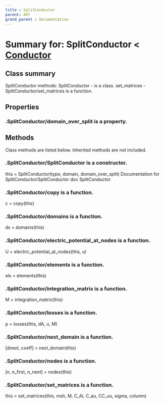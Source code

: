 ```yaml
---
title : SplitConductor
parent: API
grand_parent : Documentation
---
```

# Summary for: **SplitConductor**  < [Conductor](Conductor.html)

## Class summary

SplitConductor methods:
SplitConductor - is a class.
set_matrices - SplitConductor/set_matrices is a function.

## Properties

### .SplitConductor/**domain_over_split** is a property.


## Methods

Class methods are listed below. Inherited methods are not included.

### .**SplitConductor**/SplitConductor is a constructor.
this = SplitConductor(type, domain, domain_over_split)
Documentation for SplitConductor/SplitConductor
doc SplitConductor

### .SplitConductor/**copy** is a function.
c = copy(this)

### .SplitConductor/**domains** is a function.
ds = domains(this)

### .SplitConductor/**electric_potential_at_nodes** is a function.
U = electric_potential_at_nodes(this, u)

### .SplitConductor/**elements** is a function.
els = elements(this)

### .SplitConductor/**integration_matrix** is a function.
M = integration_matrix(this)

### .SplitConductor/**losses** is a function.
p = losses(this, dA, u, M)

### .SplitConductor/**next_domain** is a function.
[dnext, coeff] = next_domain(this)

### .SplitConductor/**nodes** is a function.
[n, n_first, n_next] = nodes(this)

### .SplitConductor/**set_matrices** is a function.
this = set_matrices(this, msh, M, C_Ai, C_au, CC_uu, sigma, column)


